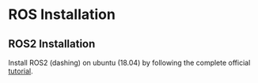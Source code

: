 # ROS Installation

## ROS2 Installation

Install ROS2 (dashing) on ubuntu (18.04) by following the complete official [tutorial](https://index.ros.org/doc/ros2/Installation/Dashing/).
